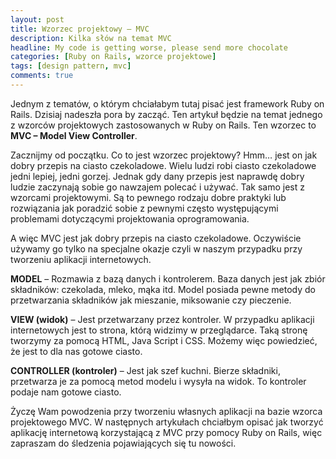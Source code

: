 ```yaml
---
layout: post
title: Wzorzec projektowy – MVC
description: Kilka słów na temat MVC
headline: My code is getting worse, please send more chocolate
categories: [Ruby on Rails, wzorce projektowe]
tags: [design pattern, mvc]
comments: true
---
```


Jednym z tematów, o którym chciałabym tutaj pisać jest framework Ruby on Rails. Dzisiaj nadeszła pora by zacząć. Ten artykuł będzie na temat jednego z wzorców projektowych zastosowanych w Ruby on Rails. Ten wzorzec to **MVC – Model View Controller**.

Zacznijmy od początku. Co to jest wzorzec projektowy? Hmm… jest on jak dobry przepis na ciasto czekoladowe. Wielu ludzi robi ciasto czekoladowe jedni lepiej, jedni gorzej. Jednak gdy dany przepis jest naprawdę dobry ludzie zaczynają sobie go nawzajem polecać i używać. Tak samo jest z wzorcami projektowymi. Są to pewnego rodzaju dobre praktyki lub rozwiązania jak poradzić sobie z pewnymi często występującymi problemami dotyczącymi projektowania oprogramowania.

A więc MVC jest jak dobry przepis na ciasto czekoladowe. Oczywiście używamy go tylko na specjalne okazje czyli w naszym przypadku przy tworzeniu aplikacji internetowych.

**MODEL** – Rozmawia z bazą danych i kontrolerem. Baza danych jest jak zbiór składników: czekolada, mleko, mąka itd. Model posiada pewne metody do przetwarzania składników jak mieszanie, miksowanie czy pieczenie.

**VIEW (widok)** – Jest przetwarzany przez kontroler. W przypadku aplikacji internetowych jest to strona, którą widzimy w przeglądarce. Taką stronę tworzymy za pomocą HTML, Java Script i CSS. Możemy więc powiedzieć, że jest to dla nas gotowe ciasto.

**CONTROLLER (kontroler)** – Jest jak szef kuchni. Bierze składniki, przetwarza je za pomocą metod modelu i wysyła na widok. To kontroler podaje nam gotowe ciasto.

Życzę Wam powodzenia przy tworzeniu własnych aplikacji na bazie wzorca projektowego MVC. W następnych artykułach chciałbym opisać jak tworzyć aplikację internetową korzystającą z MVC przy pomocy Ruby on Rails, więc zapraszam do śledzenia pojawiających się tu nowości.
